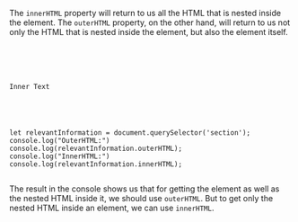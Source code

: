 The `innerHTML` property will return to us
all the HTML that is nested inside the element.
The `outerHTML` property, on the other hand, will
return to us not only the HTML that is nested
inside the element, but also the element itself.

<Editor lang="javascript">
<code>
<panel lang="html">
<section>
    <p>Inner Text</p>
</section>
</panel>
<panel lang="javascript">
let relevantInformation = document.querySelector('section');
console.log("OuterHTML:")
console.log(relevantInformation.outerHTML);
console.log("InnerHTML:")
console.log(relevantInformation.innerHTML);
</panel>
</code>
</Editor>

The result in the console shows us
that for getting the element as well as
the nested HTML inside it, we should use `outerHTML`.
But to get only the nested HTML inside an
element, we can use `innerHTML`.
